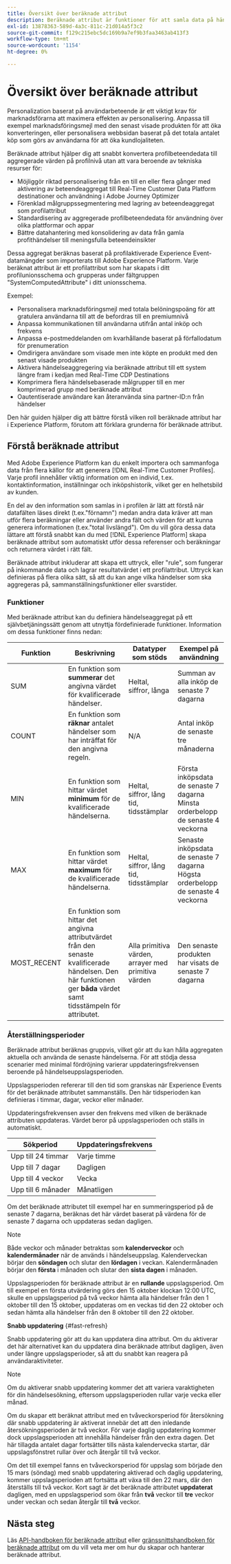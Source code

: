 ```yaml
---
title: Översikt över beräknade attribut
description: Beräknade attribut är funktioner för att samla data på händelsenivå i attribut på profilnivå. Funktionerna beräknas automatiskt så att de kan användas för segmentering, aktivering och personalisering.
exl-id: 13878363-589d-4a3c-811c-21d014a5f3c2
source-git-commit: f129c215ebc5dc169b9a7ef9b3faa3463ab413f3
workflow-type: tm+mt
source-wordcount: '1154'
ht-degree: 0%

---
```


# Översikt över beräknade attribut

Personalization baserat på användarbeteende är ett viktigt krav för marknadsförarna att maximera effekten av personalisering. Anpassa till exempel marknadsföringsmejl med den senast visade produkten för att öka konverteringen, eller personalisera webbsidan baserat på det totala antalet köp som görs av användarna för att öka kundlojaliteten.

Beräknade attribut hjälper dig att snabbt konvertera profilbeteendedata till aggregerade värden på profilnivå utan att vara beroende av tekniska resurser för:

- Möjliggör riktad personalisering från en till en eller flera gånger med aktivering av beteendeaggregat till Real-Time Customer Data Platform destinationer och användning i Adobe Journey Optimizer
- Förenklad målgruppssegmentering med lagring av beteendeaggregat som profilattribut
- Standardisering av aggregerade profilbeteendedata för användning över olika plattformar och appar
- Bättre datahantering med konsolidering av data från gamla profithändelser till meningsfulla beteendeinsikter

Dessa aggregat beräknas baserat på profilaktiverade Experience Event-datamängder som importerats till Adobe Experience Platform. Varje beräknat attribut är ett profilattribut som har skapats i ditt profilunionsschema och grupperas under fältgruppen &quot;SystemComputedAttribute&quot; i ditt unionsschema.

Exempel:

- Personalisera marknadsföringsmejl med totala belöningspoäng för att gratulera användarna till att de befordras till en premiumnivå
- Anpassa kommunikationen till användarna utifrån antal inköp och frekvens
- Anpassa e-postmeddelanden om kvarhållande baserat på förfallodatum för prenumeration
- Omdirigera användare som visade men inte köpte en produkt med den senast visade produkten
- Aktivera händelseaggregering via beräknade attribut till ett system längre fram i kedjan med Real-Time CDP Destinations
- Komprimera flera händelsebaserade målgrupper till en mer komprimerad grupp med beräknade attribut
- Oautentiserade användare kan återanvända sina partner-ID:n från händelser

Den här guiden hjälper dig att bättre förstå vilken roll beräknade attribut har i Experience Platform, förutom att förklara grunderna för beräknade attribut.

## Förstå beräknade attribut

Med Adobe Experience Platform kan du enkelt importera och sammanfoga data från flera källor för att generera [!DNL Real-Time Customer Profiles]. Varje profil innehåller viktig information om en individ, t.ex. kontaktinformation, inställningar och inköpshistorik, vilket ger en helhetsbild av kunden.

En del av den information som samlas in i profilen är lätt att förstå när datafälten läses direkt (t.ex.&quot;förnamn&quot;) medan andra data kräver att man utför flera beräkningar eller använder andra fält och värden för att kunna generera informationen (t.ex.&quot;total livslängd&quot;). Om du vill göra dessa data lättare att förstå snabbt kan du med [!DNL Experience Platform] skapa beräknade attribut som automatiskt utför dessa referenser och beräkningar och returnera värdet i rätt fält.

Beräknade attribut inkluderar att skapa ett uttryck, eller &quot;rule&quot;, som fungerar på inkommande data och lagrar resultatvärdet i ett profilattribut. Uttryck kan definieras på flera olika sätt, så att du kan ange vilka händelser som ska aggregeras på, sammanställningsfunktioner eller svarstider.

### Funktioner

Med beräknade attribut kan du definiera händelseaggregat på ett självbetjäningssätt genom att utnyttja fördefinierade funktioner. Information om dessa funktioner finns nedan:

| Funktion | Beskrivning | Datatyper som stöds | Exempel på användning |
| -------- | ----------- | -------------------- | ------------- |
| SUM | En funktion som **summerar** det angivna värdet för kvalificerade händelser. | Heltal, siffror, långa | Summan av alla inköp de senaste 7 dagarna |
| COUNT | En funktion som **räknar** antalet händelser som har inträffat för den angivna regeln. | N/A | Antal inköp de senaste tre månaderna |
| MIN | En funktion som hittar värdet **minimum** för de kvalificerade händelserna. | Heltal, siffror, lång tid, tidsstämplar | Första inköpsdata de senaste 7 dagarna<br/>Minsta orderbelopp de senaste 4 veckorna |
| MAX | En funktion som hittar värdet **maximum** för de kvalificerade händelserna. | Heltal, siffror, lång tid, tidsstämplar | Senaste inköpsdata de senaste 7 dagarna<br/>Högsta orderbelopp de senaste 4 veckorna |
| MOST_RECENT | En funktion som hittar det angivna attributvärdet från den senaste kvalificerade händelsen. Den här funktionen ger **båda** värdet samt tidsstämpeln för attributet. | Alla primitiva värden, arrayer med primitiva värden | Den senaste produkten har visats de senaste 7 dagarna |

### Återställningsperioder

Beräknade attribut beräknas gruppvis, vilket gör att du kan hålla aggregaten aktuella och använda de senaste händelserna. För att stödja dessa scenarier med minimal fördröjning varierar uppdateringsfrekvensen beroende på händelseuppslagsperioden.

Uppslagsperioden refererar till den tid som granskas när Experience Events för det beräknade attributet sammanställs. Den här tidsperioden kan definieras i timmar, dagar, veckor eller månader.

Uppdateringsfrekvensen avser den frekvens med vilken de beräknade attributen uppdateras. Värdet beror på uppslagsperioden och ställs in automatiskt.

| Sökperiod | Uppdateringsfrekvens |
| --------------- | ----------------- |
| Upp till 24 timmar | Varje timme |
| Upp till 7 dagar | Dagligen |
| Upp till 4 veckor | Vecka |
| Upp till 6 månader | Månatligen |

Om det beräknade attributet till exempel har en summeringsperiod på de senaste 7 dagarna, beräknas det här värdet baserat på värdena för de senaste 7 dagarna och uppdateras sedan dagligen.

>[!NOTE]
>
>Både veckor och månader betraktas som **kalenderveckor** och **kalendermånader** när de används i händelseuppslag. Kalenderveckan börjar den **söndagen** och slutar den **lördagen** i veckan. Kalendermånaden börjar den **första** i månaden och slutar den **sista dagen** i månaden.

Uppslagsperioden för beräknade attribut är en **rullande** uppslagsperiod. Om till exempel en första utvärdering görs den 15 oktober klockan 12:00 UTC, skulle en uppslagsperiod på två veckor hämta alla händelser från den 1 oktober till den 15 oktober, uppdateras om en veckas tid den 22 oktober och sedan hämta alla händelser från den 8 oktober till den 22 oktober.

**Snabb uppdatering** {#fast-refresh}

Snabb uppdatering gör att du kan uppdatera dina attribut. Om du aktiverar det här alternativet kan du uppdatera dina beräknade attribut dagligen, även under längre uppslagsperioder, så att du snabbt kan reagera på användaraktiviteter.

>[!NOTE]
>
>Om du aktiverar snabb uppdatering kommer det att variera varaktigheten för din händelsesökning, eftersom uppslagsperioden rullar varje vecka eller månad.
>
>Om du skapar ett beräknat attribut med en tvåveckorsperiod för återsökning där snabb uppdatering är aktiverat innebär det att den inledande återsökningsperioden är två veckor. För varje daglig uppdatering kommer dock uppslagsperioden att innehålla händelser från den extra dagen. Det här tillagda antalet dagar fortsätter tills nästa kalendervecka startar, där uppslagsfönstret rullar över och återgår till två veckor.
>
>Om det till exempel fanns en tvåveckorsperiod för uppslag som började den 15 mars (söndag) med snabb uppdatering aktiverad och daglig uppdatering, kommer uppslagsperioden att fortsätta att växa till den 22 mars, där den återställs till två veckor. Kort sagt är det beräknade attributet **uppdaterat** dagligen, med en uppslagsperiod som ökar från **två** veckor till **tre** veckor under veckan och sedan återgår till **två** veckor.

## Nästa steg

Läs [API-handboken för beräknade attribut](./api.md) eller [gränssnittshandboken för beräknade attribut](./ui.md) om du vill veta mer om hur du skapar och hanterar beräknade attribut.
